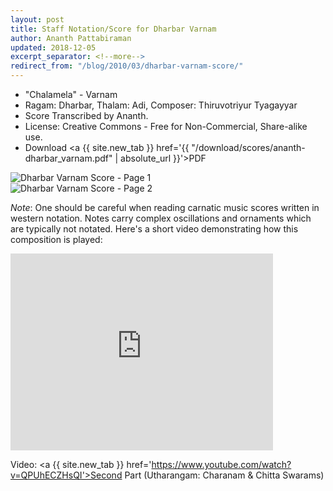 ```yaml
---
layout: post
title: Staff Notation/Score for Dharbar Varnam
author: Ananth Pattabiraman
updated: 2018-12-05
excerpt_separator: <!--more-->
redirect_from: "/blog/2010/03/dharbar-varnam-score/"
---
```


- "Chalamela" - Varnam
- Ragam: Dharbar, Thalam: Adi, Composer: Thiruvotriyur Tyagayyar
- Score Transcribed by Ananth.
- License: Creative Commons - Free for Non-Commercial, Share-alike use.  
- Download <a {{ site.new_tab }} href='{{ "/download/scores/ananth-dharbar_varnam.pdf" | absolute_url }}'>PDF</a>

<div class='row'>
    <div class='col-md-6'>
<img class="img-fluid" alt="Dharbar Varnam Score - Page 1" src='{{ "/images/ananth-dharbar_varnam_page1.png" | absolute_url }}' />
    </div>
    <div class='col-md-6'>
<img class="img-fluid" alt="Dharbar Varnam Score - Page 2" src='{{ "/images/ananth-dharbar_varnam_page2.png" | absolute_url }}' />
    </div>
</div>
<!--more-->

<em>Note</em>: One should be careful when reading carnatic music scores written in western notation. Notes carry complex oscillations and ornaments which are typically not notated. Here's a short video demonstrating how this composition is played:

<div class="embed-responsive embed-responsive-16by9">
  <iframe class="embed-responsive-item" width="420" height="315" src="https://www.youtube-nocookie.com/embed/x3GxlQQm3jM?rel=0" frameborder="0" allowfullscreen></iframe>
</div>

Video: <a {{ site.new_tab }} href='https://www.youtube.com/watch?v=QPUhECZHsQI'>Second Part</a> (Utharangam: Charanam & Chitta Swarams)
